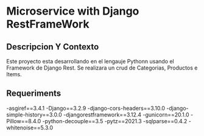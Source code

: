 

# Microservice with Django RestFrameWork

## Descripcion Y Contexto

Este proyecto esta desarrollando en el lengauje Pythonn usando el Framework de Django Rest. Se realizara un crud de Categorias, Productos e Items.


## Requeriments

-asgiref==3.4.1
-Django==3.2.9
-django-cors-headers==3.10.0
-django-simple-history==3.0.0
-djangorestframework==3.12.4
-gunicorn==20.1.0
-Pillow==8.4.0
-python-decouple==3.5
-pytz==2021.3
-sqlparse==0.4.2
-whitenoise==5.3.0




